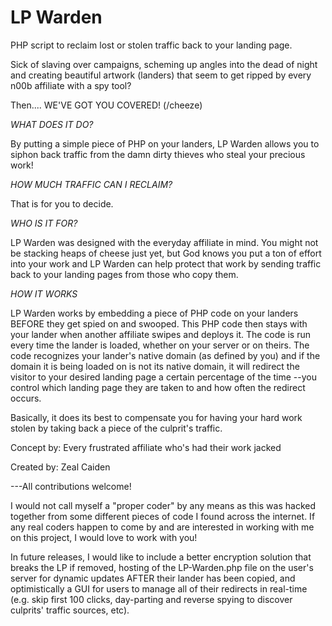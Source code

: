 LP Warden
===========

PHP script to reclaim lost or stolen traffic back to your landing page. 


Sick of slaving over campaigns, scheming up angles into the dead of night and creating beautiful
artwork (landers) that seem to get ripped by every n00b affiliate with a spy tool?

Then.... WE'VE GOT YOU COVERED! (/cheeze)


*WHAT DOES IT DO?*

By putting a simple piece of PHP on your landers, LP Warden allows you to siphon back traffic
from the damn dirty thieves who steal your precious work!


*HOW MUCH TRAFFIC CAN I RECLAIM?*

That is for you to decide.


*WHO IS IT FOR?*

LP Warden was designed with the everyday affiliate in mind. You might not be stacking heaps of cheese
just yet, but God knows you put a ton of effort into your work and LP Warden can help protect that
work by sending traffic back to your landing pages from those who copy them.


*HOW IT WORKS*

LP Warden works by embedding a piece of PHP code on your landers BEFORE they get spied on and swooped.
This PHP code then stays with your lander when another affiliate swipes and deploys it. The code is run
every time the lander is loaded, whether on your server or on theirs. The code recognizes your lander's
native domain (as defined by you) and if the domain it is being loaded on is not its native domain, it will
redirect the visitor to your desired landing page a certain percentage of the time --you control which
landing page they are taken to and how often the redirect occurs.

Basically, it does its best to compensate you for having your hard work stolen by taking back a piece
of the culprit's traffic.


Concept by: Every frustrated affiliate who's had their work jacked

Created by: Zeal Caiden

---All contributions welcome!

I would not call myself a "proper coder" by any means as this was hacked together from some different pieces
of code I found across the internet. If any real coders happen to come by and are interested in working with
me on this project, I would love to work with you!

In future releases, I would like to include a better encryption solution that breaks the LP if removed,
hosting of the LP-Warden.php file on the user's server for dynamic updates AFTER their lander has been copied,
and optimistically a GUI for users to manage all of their redirects in real-time (e.g. skip first 100 clicks,
day-parting and reverse spying to discover culprits' traffic sources, etc).
